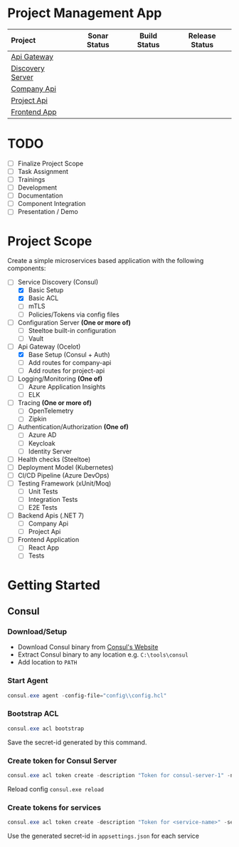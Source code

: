 # Project Management App

| Project                                                                                  | Sonar Status | Build Status | Release Status |
|:-----------------------------------------------------------------------------------------|:------------:|:------------:|:--------------:|
| [Api Gateway](https://github.com/afroze9/dotnet-projectmanagement-api-gateway)           |              |              |                |
| [Discovery Server](https://github.com/afroze9/dotnet-projectmanagement-discovery-server) |              |              |                |
| [Company Api](https://github.com/afroze9/dotnet-projectmanagement-company-api)           |              |              |                |
| [Project Api](https://github.com/afroze9/dotnet-projectmanagement-project-api)           |              |              |                |
| [Frontend App](https://github.com/afroze9/dotnet-projectmanagement-frontend-app)         |              |              |                |


# TODO
* [ ] Finalize Project Scope
* [ ] Task Assignment
* [ ] Trainings
* [ ] Development
* [ ] Documentation
* [ ] Component Integration
* [ ] Presentation / Demo

# Project Scope
Create a simple microservices based application with the following components:
* [ ] Service Discovery (Consul)
  * [x] Basic Setup
  * [x] Basic ACL
  * [ ] mTLS
  * [ ] Policies/Tokens via config files
* [ ] Configuration Server **(One or more of)**
  * [ ] Steeltoe built-in configuration
  * [ ] Vault
* [ ] Api Gateway (Ocelot)
  * [x] Base Setup (Consul + Auth)
  * [ ] Add routes for company-api
  * [ ] Add routes for project-api
* [ ] Logging/Monitoring **(One of)**
  * [ ] Azure Application Insights
  * [ ] ELK
* [ ] Tracing **(One or more of)**
  * [ ] OpenTelemetry
  * [ ] Zipkin
* [ ] Authentication/Authorization **(One of)**
  * [ ] Azure AD
  * [ ] Keycloak
  * [ ] Identity Server
* [ ] Health checks (Steeltoe)
* [ ] Deployment Model (Kubernetes)
* [ ] CI/CD Pipeline (Azure DevOps)
* [ ] Testing Framework (xUnit/Moq)
  * [ ] Unit Tests
  * [ ] Integration Tests
  * [ ] E2E Tests
* [ ] Backend Apis (.NET 7)
  * [ ] Company Api
  * [ ] Project Api
* [ ] Frontend Application
  * [ ] React App
  * [ ] Tests

# Getting Started

## Consul

### Download/Setup
* Download Consul binary from [Consul's Website](https://developer.hashicorp.com/consul/downloads)
* Extract Consul binary to any location e.g. `C:\tools\consul`
* Add location to `PATH`

### Start Agent
```powershell
consul.exe agent -config-file="config\\config.hcl"
```

### Bootstrap ACL
```powershell
consul.exe acl bootstrap
```
Save the secret-id generated by this command.

### Create token for Consul Server
```powershell
consul.exe acl token create -description "Token for consul-server-1" -node-identity "consul-server-1:az-1" -token="<bootstrap-token>"
```
Reload config `consul.exe reload`

### Create tokens for services
```powershell
consul.exe acl token create -description "Token for <service-name>" -service-identity "<service-name>" -token="<bootstrap-token>"
```
Use the generated secret-id in `appsettings.json` for each service